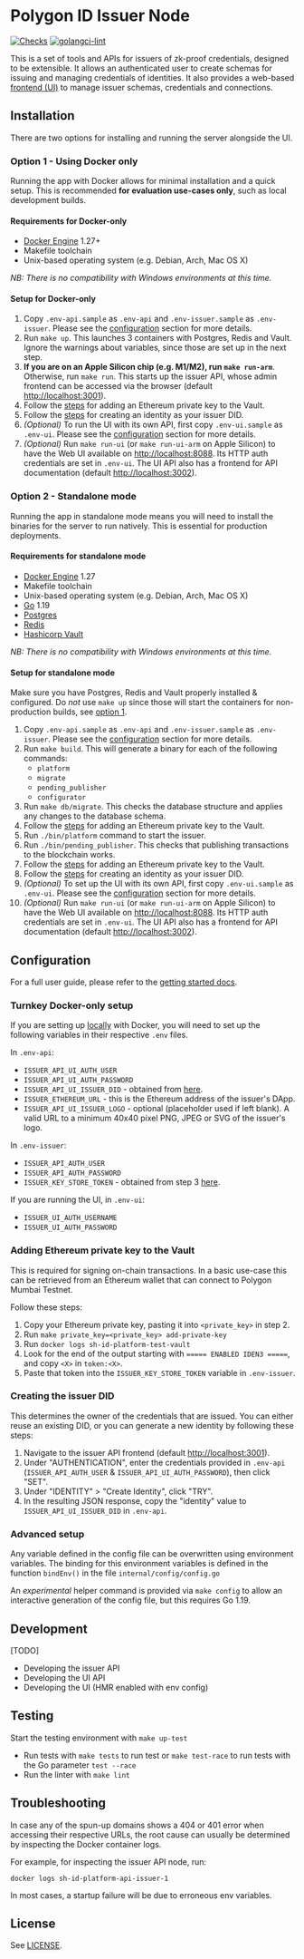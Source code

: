 # Polygon ID Issuer Node

[![Checks](https://github.com/0xPolygonID/sh-id-platform/actions/workflows/checks.yml/badge.svg)](https://github.com/0xPolygonID/sh-id-platform/actions/workflows/checks.yml)
[![golangci-lint](https://github.com/0xPolygonID/sh-id-platform/actions/workflows/golangci-lint.yml/badge.svg)](https://github.com/0xPolygonID/sh-id-platform/actions/workflows/golangci-lint.yml)

This is a set of tools and APIs for issuers of zk-proof credentials, designed to be extensible. It allows an authenticated user to create schemas for issuing and managing credentials of identities. It also provides a web-based [frontend (UI)](ui/README.md) to manage issuer schemas, credentials and connections.

## Installation

There are two options for installing and running the server alongside the UI.

### Option 1 - Using Docker only

Running the app with Docker allows for minimal installation and a quick setup. This is recommended **for evaluation use-cases only**, such as local development builds.

#### Requirements for Docker-only

- [Docker Engine](https://docs.docker.com/engine/) 1.27+
- Makefile toolchain
- Unix-based operating system (e.g. Debian, Arch, Mac OS X)

_NB: There is no compatibility with Windows environments at this time._

#### Setup for Docker-only

1. Copy `.env-api.sample` as `.env-api` and `.env-issuer.sample` as `.env-issuer`. Please see the [configuration](#configuration) section for more details.
2. Run `make up`. This launches 3 containers with Postgres, Redis and Vault. Ignore the warnings about variables, since those are set up in the next step.
3. **If you are on an Apple Silicon chip (e.g. M1/M2), run `make run-arm`**. Otherwise, run `make run`. This starts up the issuer API, whose admin frontend can be accessed via the browser (default <http://localhost:3001>).
4. Follow the [steps](#adding-ethereum-private-key-to-the-vault) for adding an Ethereum private key to the Vault.
5. Follow the [steps](#creating-the-issuer-did) for creating an identity as your issuer DID.
6. _(Optional)_ To run the UI with its own API, first copy `.env-ui.sample` as `.env-ui`. Please see the [configuration](#configuration) section for more details.
7. _(Optional)_ Run `make run-ui` (or `make run-ui-arm` on Apple Silicon) to have the Web UI available on <http://localhost:8088>. Its HTTP auth credentials are set in `.env-ui`. The UI API also has a frontend for API documentation (default <http://localhost:3002>).

### Option 2 - Standalone mode

Running the app in standalone mode means you will need to install the binaries for the server to run natively. This is essential for production deployments.

#### Requirements for standalone mode

- [Docker Engine](https://docs.docker.com/engine/) 1.27
- Makefile toolchain
- Unix-based operating system (e.g. Debian, Arch, Mac OS X)
- [Go](https://go.dev/) 1.19
- [Postgres](https://www.postgresql.org/)
- [Redis](https://redis.io/)
- [Hashicorp Vault](https://github.com/hashicorp/vault)

_NB: There is no compatibility with Windows environments at this time._

#### Setup for standalone mode

Make sure you have Postgres, Redis and Vault properly installed & configured. Do _not_ use `make up` since those will start the containers for non-production builds, see [option 1](#option-1---using-docker-only).

1. Copy `.env-api.sample` as `.env-api` and `.env-issuer.sample` as `.env-issuer`. Please see the [configuration](#configuration) section for more details.
2. Run `make build`. This will generate a binary for each of the following commands:
    - `platform`
    - `migrate`
    - `pending_publisher`
    - `configurator`
3. Run `make db/migrate`. This checks the database structure and applies any changes to the database schema.
4. Follow the [steps](#adding-ethereum-private-key-to-the-vault) for adding an Ethereum private key to the Vault.
5. Run `./bin/platform` command to start the issuer.
6. Run `./bin/pending_publisher`. This checks that publishing transactions to the blockchain works.
7. Follow the [steps](#adding-ethereum-private-key-to-the-vault) for adding an Ethereum private key to the Vault.
8. Follow the [steps](#creating-the-issuer-did) for creating an identity as your issuer DID.
9. _(Optional)_ To set up the UI with its own API, first copy `.env-ui.sample` as `.env-ui`. Please see the [configuration](#configuration) section for more details.
10. _(Optional)_ Run `make run-ui` (or `make run-ui-arm` on Apple Silicon) to have the Web UI available on <http://localhost:8088>. Its HTTP auth credentials are set in `.env-ui`. The UI API also has a frontend for API documentation (default <http://localhost:3002>).

## Configuration

For a full user guide, please refer to the [getting started docs](https://0xpolygonid.github.io/tutorials/issuer-node/getting-started-flow).

### Turnkey Docker-only setup

If you are setting up [locally](#setup-for-docker-only) with Docker, you will need to set up the following variables in their respective `.env` files.

In `.env-api`:

- `ISSUER_API_UI_AUTH_USER`
- `ISSUER_API_UI_AUTH_PASSWORD`
- `ISSUER_API_UI_ISSUER_DID` - obtained from [here](#creating-the-issuer-did).
- `ISSUER_ETHEREUM_URL` - this is the Ethereum address of the issuer's DApp.
- `ISSUER_API_UI_ISSUER_LOGO` - optional (placeholder used if left blank). A valid URL to a minimum 40x40 pixel PNG, JPEG or SVG of the issuer's logo.

In `.env-issuer`:

- `ISSUER_API_AUTH_USER`
- `ISSUER_API_AUTH_PASSWORD`
- `ISSUER_KEY_STORE_TOKEN` - obtained from step 3 [here](#adding-ethereum-private-key-to-the-vault).

If you are running the UI, in `.env-ui`:

- `ISSUER_UI_AUTH_USERNAME`
- `ISSUER_UI_AUTH_PASSWORD`

### Adding Ethereum private key to the Vault

This is required for signing on-chain transactions. In a basic use-case this can be retrieved from an Ethereum wallet that can connect to Polygon Mumbai Testnet.

Follow these steps:

1. Copy your Ethereum private key, pasting it into `<private_key>` in step 2.
2. Run `make private_key=<private_key> add-private-key`
3. Run `docker logs sh-id-platform-test-vault`
4. Look for the end of the output starting with `===== ENABLED IDEN3 =====`, and copy `<X>` in `token:<X>`.
5. Paste that token into the `ISSUER_KEY_STORE_TOKEN` variable in `.env-issuer`.

### Creating the issuer DID

This determines the owner of the credentials that are issued. You can either reuse an existing DID, or you can generate a new identity by following these steps:

1. Navigate to the issuer API frontend (default <http://localhost:3001>).
2. Under "AUTHENTICATION", enter the credentials provided in `.env-api` (`ISSUER_API_AUTH_USER` & `ISSUER_API_UI_AUTH_PASSWORD`), then click "SET".
3. Under "IDENTITY" > "Create Identity", click "TRY".
4. In the resulting JSON response, copy the "identity" value to `ISSUER_API_UI_ISSUER_DID` in `.env-api`.

### Advanced setup

Any variable defined in the config file can be overwritten using environment variables. The binding for this environment variables is defined in the function `bindEnv()` in the file `internal/config/config.go`

An _experimental_ helper command is provided via `make config` to allow an interactive generation of the config file, but this requires Go 1.19.

## Development

[TODO]

- Developing the issuer API
- Developing the UI API
- Developing the UI (HMR enabled with env config)

## Testing

Start the testing environment with `make up-test`

- Run tests with `make tests` to run test or `make test-race` to run tests with the Go parameter `test --race`
- Run the linter with `make lint`

## Troubleshooting

In case any of the spun-up domains shows a 404 or 401 error when accessing their respective URLs, the root cause can usually be determined by inspecting the Docker container logs.

For example, for inspecting the issuer API node, run:

`docker logs sh-id-platform-api-issuer-1`

In most cases, a startup failure will be due to erroneous env variables.

## License

See [LICENSE](LICENSE.md).

